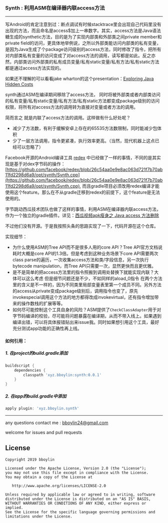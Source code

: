 ### Synth : 利用ASM在编译器内联access方法

----


写Android的肯定注意到过：断点调试有时候stacktrace里会出现自己代码里没有出现的方法，而且命名是access$加上一串数字。其实，access方法是Java语法糖生成的synthetic方法，目的是为了实现内部类和外部类之间private member和private field的访问，更具体地举例说，之所以外部类能访问内部类的私有变量，是因为Java生成了个package访问级别的access方法，同时修改了指令，把所有对内部类私有变量的访问变成了对access方法的调用，读写都是如此。反之亦然，内部类访问外部类的私有成员变量/私有static变量/私有方法/私有static方法都是通过access方法实现的。

如果还不理解的可以看看jake wharton的这个presentation：[Exploring Java Hidden Costs](https://jakewharton.com/exploring-java-hidden-costs/)

synth通过ASM在编译期间移除了access方法， 同时将被外部类或者内部类访问的私有变量/私有static变量/私有方法/私有static方法都变成package级别的访问权限，将所有对access方法的调用转为直接对变量或者方法的调用。

简而言之 就是内联了access方法的调用。这样做有什么好处呢？
* 减少了方法数，有利于缓解安卓上存在的65535方法数限制，同时能减少包体积
* 少了一层方法调用，指令更紧凑，执行效率更高。（当然，现代机器上这点已经可以忽略了）

Facebook开源的Android编译工具 [redex](https://github.com/facebook/redex) 中已经做了一样的事情，不同的是其实现是基于对dex字节码的操作：[https://github.com/facebook/redex/blob/26c54aa0e9e8ac063d721f7b70ab11fd2298d6a9/opt/synth/Synth.cpp](https://github.com/facebook/redex/blob/26c54aa0e9e8ac063d721f7b70ab11fd2298d6a9/opt/synth/Synth.cpp), 而且gradle项目必须改用redex编译才能使用这个feature。那么在不从gradle迁移到redex的前提下，这个feature是无法使用的。

字节跳动西瓜技术团队也做了这样的事情，利用ASM在编译器内联access方法，作为一个独立的gradle插件。详见：[西瓜视频apk瘦身之 Java access 方法删除](https://mp.weixin.qq.com/s/ZHisCVjO_ZrtvvEWBYUQFQ)

不过他们没有开源。于是我按照头条的思路实现了一下，代码开源在这个仓库。

实现细节：
* 为什么使用ASM的Tree API而不是很多人用的core API？Tree API官方文档说耗时大概是core API的1.3倍。但是考虑到这种业务场景下core API需要两次 class parse的遍历，一次收集access方法和类/字段信息，另一次执行bytecode manipulation，而Tree API只需要一次，显然更快而且更优雅。
* 是不是简单的把access方法里的指令照搬到调用处替换下就能实现内联？大体可以这么考虑 但是细节问题还是不少，不如同样的aload_0指令 在两个方法里的含义是不一样的，因为不同类里局部变量表里第一个成员不同。另外方法的access从private变成package级别后，调用指令也变了，原先invokespecial调用这个方法的地方都得改成invokevirtual，还有指令增加带来的操作数栈的扩展等等。
* 如何尽可能控制这个工具自身的风险？ASM提供了`CheckClassAdapter`用于对字节码编译的校验，尽可能将问题暴露在编译期，从而不带入线上。如果遇到编译出错，可以将具体报错贴出来issue我。同时如果想引用这个工具，最好充分测试app功能的正确性再上线。


#### 如何引用：

##### 1. 在project的build.gradle添加

```groovy
buildscript {
    dependencies {
        classpath 'xyz.bboylin:synth:0.0.1'
    }
}
```
##### 2. 在app的build.gradle中添加

```groovy
apply plugin: 'xyz.bboylin.synth'
```

---

any questions contact me : bboylin24@gmail.com

welcome for issues and pull requests

## License

    Copyright 2019 bboylin

    Licensed under the Apache License, Version 2.0 (the "License");
    you may not use this file except in compliance with the License.
    You may obtain a copy of the License at

       http://www.apache.org/licenses/LICENSE-2.0

    Unless required by applicable law or agreed to in writing, software
    distributed under the License is distributed on an "AS IS" BASIS,
    WITHOUT WARRANTIES OR CONDITIONS OF ANY KIND, either express or implied.
    See the License for the specific language governing permissions and
    limitations under the License.

